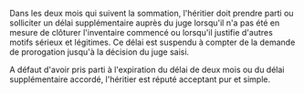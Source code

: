   
 Dans les deux mois qui suivent la sommation, l'héritier doit prendre parti ou solliciter un délai supplémentaire auprès du juge lorsqu'il n'a pas été en mesure de clôturer l'inventaire commencé ou lorsqu'il justifie d'autres motifs sérieux et légitimes. Ce délai est suspendu à compter de la demande de prorogation jusqu'à la décision du juge saisi.  

  
 A défaut d'avoir pris parti à l'expiration du délai de deux mois ou du délai supplémentaire accordé, l'héritier est réputé acceptant pur et simple.  
